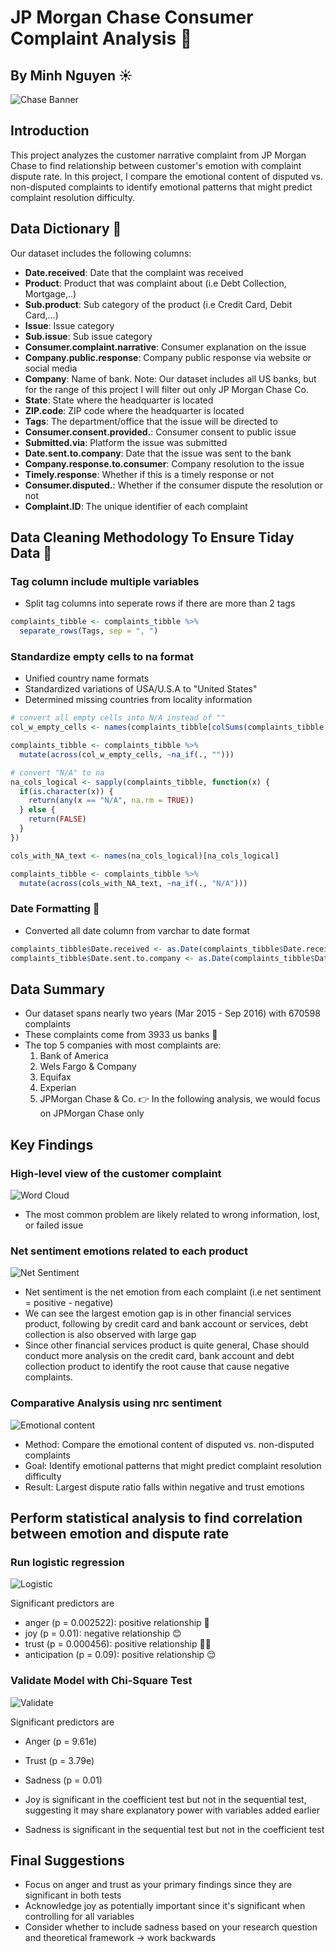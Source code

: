 # JP Morgan Chase Consumer Complaint Analysis 🏦

## By Minh Nguyen ☀️

![Chase Banner](https://github.com/minhnbnguyen/DATA-332/blob/main/Chase_Complaint_Analysis/visualization/Font-of-the-Chase-logo.jpg)

## Introduction
This project analyzes the customer narrative complaint from JP Morgan Chase to find relationship between customer's emotion with complaint dispute rate. In this project, I compare the emotional content of disputed vs. non-disputed complaints to identify emotional patterns that might predict complaint resolution difficulty.

## Data Dictionary 📖
Our dataset includes the following columns:

- **Date.received**: Date that the complaint was received
- **Product**: Product that was complaint about (i.e Debt Collection, Mortgage,..)
- **Sub.product**: Sub category of the product (i.e Credit Card, Debit Card,...)
- **Issue**: Issue category
- **Sub.issue**: Sub issue category
- **Consumer.complaint.narrative**: Consumer explanation on the issue
- **Company.public.response**: Company public response via website or social media
- **Company**: Name of bank. Note: Our dataset includes all US banks, but for the range of this project I will filter out only JP Morgan Chase Co.
- **State**: State where the headquarter is located
- **ZIP.code**: ZIP code where the headquarter is located
- **Tags**: The department/office that the issue will be directed to 
- **Consumer.consent.provided.**: Consumer consent to public issue
- **Submitted.via**: Platform the issue was submitted
- **Date.sent.to.company**: Date that the issue was sent to the bank
- **Company.response.to.consumer**: Company resolution to the issue
- **Timely.response**: Whether if this is a timely response or not
- **Consumer.disputed.**: Whether if the consumer dispute the resolution or not
- **Complaint.ID**: The unique identifier of each complaint

## Data Cleaning Methodology To Ensure Tiday Data 🧹

### Tag column include multiple variables
- Split tag columns into seperate rows if there are more than 2 tags

```r
complaints_tibble <- complaints_tibble %>%
  separate_rows(Tags, sep = ", ")
```

### Standardize empty cells to na format
- Unified country name formats
- Standardized variations of USA/U.S.A to "United States"
- Determined missing countries from locality information

```r
# convert all empty cells into N/A instead of ""
col_w_empty_cells <- names(complaints_tibble[colSums(complaints_tibble == "", na.rm = TRUE) > 0])

complaints_tibble <- complaints_tibble %>%
  mutate(across(col_w_empty_cells, ~na_if(., "")))

# convert "N/A" to na
na_cols_logical <- sapply(complaints_tibble, function(x) {
  if(is.character(x)) {
    return(any(x == "N/A", na.rm = TRUE))
  } else {
    return(FALSE)
  }
})

cols_with_NA_text <- names(na_cols_logical)[na_cols_logical]

complaints_tibble <- complaints_tibble %>%
  mutate(across(cols_with_NA_text, ~na_if(., "N/A")))

```

### Date Formatting 📆
- Converted all date column from varchar to date format

```r
complaints_tibble$Date.received <- as.Date(complaints_tibble$Date.receive, format = '%m/%d/%Y')
complaints_tibble$Date.sent.to.company <- as.Date(complaints_tibble$Date.sent.to.company, format = '%m/%d/%Y')
```

## Data Summary
- Our dataset spans nearly two years (Mar 2015 - Sep 2016) with 670598 complaints
- These complaints come from 3933 us banks 🏦
- The top 5 companies with most complaints are:
  1. Bank of America
  2. Wels Fargo & Company
  3. Equifax
  4. Experian
  5. JPMorgan Chase & Co.
👉 In the following analysis, we would focus on JPMorgan Chase only

## Key Findings

### High-level view of the customer complaint
![Word Cloud](https://github.com/minhnbnguyen/DATA-332/blob/main/Chase_Complaint_Analysis/visualization/wordcloud.png)
- The most common problem are likely related to wrong information, lost, or failed issue

### Net sentiment emotions related to each product
![Net Sentiment](https://github.com/minhnbnguyen/DATA-332/blob/main/Chase_Complaint_Analysis/visualization/netsentiment.png)
- Net sentiment is the net emotion from each complaint (i.e net sentiment = positive - negative)
- We can see the largest emotion gap is in other financial services product, following by credit card and bank account or services, debt collection is also observed with large gap
- Since other financial services product is quite general, Chase should conduct more analysis on the credit card, bank account and debt collection product to identify the root cause that cause negative complaints.

### Comparative Analysis using nrc sentiment
![Emotional content](https://github.com/minhnbnguyen/DATA-332/blob/main/Chase_Complaint_Analysis/visualization/disputevsnondispute_emotion.png)
- Method: Compare the emotional content of disputed vs. non-disputed complaints
- Goal: Identify emotional patterns that might predict complaint resolution difficulty
- Result: Largest dispute ratio falls within negative and trust emotions

  
## Perform statistical analysis to find correlation between emotion and dispute rate

### Run logistic regression
![Logistic](https://github.com/minhnbnguyen/DATA-332/blob/main/Chase_Complaint_Analysis/visualization/Regression.png)

Significant predictors are
- anger (p = 0.002522): positive relationship 💢
- joy (p = 0.01): negative relationship 😊
- trust (p = 0.000456): positive relationship 🙏🏻
- anticipation (p = 0.09): positive relationship 😌


### Validate Model with Chi-Square Test
![Validate](https://github.com/minhnbnguyen/DATA-332/blob/main/Chase_Complaint_Analysis/visualization/ChiSquared.png)

Significant predictors are
- Anger (p = 9.61e)
- Trust (p = 3.79e)
- Sadness (p = 0.01)

- Joy is significant in the coefficient test but not in the sequential test, suggesting it may share explanatory power with variables added earlier
- Sadness is significant in the sequential test but not in the coefficient test

## Final Suggestions
- Focus on anger and trust as your primary findings since they are significant in both tests
- Acknowledge joy as potentially important since it's significant when controlling for all variables
- Consider whether to include sadness based on your research question and theoretical framework -> work backwards
